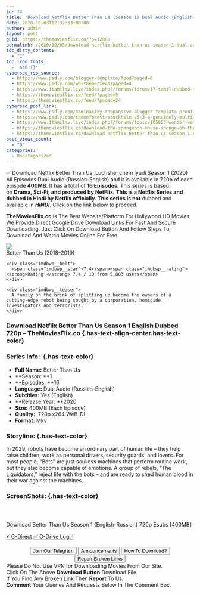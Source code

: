 ```yaml
---
id: 74
title: 'Download Netflix Better Than Us (Season 1) Dual Audio {English-Russian} Esubs 720p WeB-DL HD [400MB]'
date: 2020-10-03T12:32:33+00:00
author: admin
layout: post
guid: https://themoviesflix.co/?p=12886
permalink: /2020/10/03/download-netflix-better-than-us-season-1-dual-audio-english-russian-esubs-720p-web-dl-hd-400mb/
tdc_dirty_content:
  - "1"
tdc_icon_fonts:
  - 'a:0:{}'
cyberseo_rss_source:
  - https://www.psdly.com/blogger-template/feed?paged=6
  - https://www.psdly.com/wp-theme/feed?paged=4
  - https://www.1tamilmv.live/index.php?/forums/forum/17-tamil-dubbed-movies.xml/
  - https://themoviesflix.co/feed/?paged=5
  - https://themoviesflix.co/feed/?paged=24
cyberseo_post_link:
  - https://www.psdly.com/naminakiky-responsive-blogger-template-premium-free
  - https://www.psdly.com/themeforest-stockholm-v5-3-a-genuinely-multi-concept-theme-8819050
  - https://www.1tamilmv.live/index.php?/forums/topic/105853-wonder-woman-2017-tamil-br-rip-720p-x264-fan-dub-11gb-x264-400mb/
  - https://themoviesflix.co/download-the-spongebob-movie-sponge-on-the-run-2020-hindi-english-480p-720p-1080p/
  - https://themoviesflix.co/download-netflix-better-than-us-season-1-english-720p/
post_views_count:
  - "0"
categories:
  - Uncategorized
---
```

✅ Download Netflix Better Than Us: Luchshe, chem lyudi Season 1 (2020) All Episodes Dual Audio (Russian-English) and it is available in&nbsp;720p&nbsp;of each episode&nbsp;**400MB**. It has a total of&nbsp;**16&nbsp;Episodes**. This series is based on&nbsp;**Drama, Sci-Fi,&nbsp;**and produced by&nbsp;**NetFlix.**&nbsp;This is a Netflix&nbsp;Series&nbsp;and dubbed in Hindi by Netflix officially. This series is**&nbsp;not**&nbsp;dubbed and available in&nbsp;_**HINDI**_. Click on the link below to proceed.

**TheMoviesFlix.co**&nbsp;is The Best Website/Platform For Hollywood HD Movies. We Provide Direct Google Drive Download Links For Fast And Secure Downloading. Just Click On Download Button And Follow Steps To Download And Watch Movies Online For Free.

<div class="imdbwp imdbwp--movie dark">
  <div class="imdbwp__thumb">
    <a class="imdbwp__link" target="_blank" title="Better Than Us" href="https://www.imdb.com/title/tt8285216/" rel="nofollow noopener noreferrer"><img class="imdbwp__img" src="https://m.media-amazon.com/images/M/MV5BZTk3ZjhlZGEtOTg1My00NDBjLTk2MmUtZWRhMjNhMzI2ZTgzXkEyXkFqcGdeQXVyMTMxODk2OTU@._V1_SX300.jpg" /></a>
  </div>
  
  <div class="imdbwp__content">
    <div class="imdbwp__header">
      <span class="imdbwp__title">Better Than Us</span> (2018–2019)
    </div>
    
    <div class="imdbwp__belt">
      <span class="imdbwp__star">7.4</span><span class="imdbwp__rating"><strong>Rating:</strong> 7.4 / 10 from 5,803 users</span>
    </div>
    
    <div class="imdbwp__teaser">
      A family on the brink of splitting up become the owners of a cutting-edge robot being sought by a corporation, homicide investigators and terrorists.
    </div>
  </div>
</div>

### Download Netflix Better Than Us Season 1 English Dubbed 720p – TheMoviesFlix.co {.has-text-align-center.has-text-color}

### Series Info:&nbsp; {.has-text-color}

  * **Full Name:**&nbsp;Better Than Us
  * **Season:&nbsp;**1
  * **Episodes:&nbsp;**16
  * **Language:**&nbsp;Dual Audio (Russian-English)
  * **Subtitles:**&nbsp;Yes (English)
  * **Release Year:&nbsp;**2020
  * **Size:**&nbsp;400MB (Each Episode)
  * **Quality:**&nbsp; 720p x264 WeB-DL
  * **Format:**&nbsp;Mkv

### Storyline: {.has-text-color}

In 2029, robots have become an ordinary part of human life – they help raise children, work as personal drivers, security guards, and lovers. For most people, “Bots” are just soulless machines that perform routine work, but they also become capable of emotions. A group of rebels, “The Liquidators,” reject life with the bots – and are ready to shed human blood in their war against the machines.

### ScreenShots: {.has-text-color}

<div class="wp-block-image">
  <figure class="aligncenter"><img src="https://i.imgur.com/QHCWVvh.jpg" alt /></figure>
</div>

<div class="wp-block-image">
  <figure class="aligncenter"><img src="https://i.imgur.com/hjdDF9Q.jpg" alt /></figure>
</div>

<div class="wp-block-image">
  <figure class="aligncenter"><img src="https://i.imgur.com/pi3v7O4.jpg" alt /></figure>
</div>

<p class="has-text-align-center has-text-color has-medium-font-size">
  Download Better Than Us Season 1 {English-Russian} 720p Esubs [400MB]
</p>

<p class="has-text-align-center">
  <a class="maxbutton-13 maxbutton maxbutton-g-direct-1" target="_blank" title="tooltip" rel="nofollow noopener noreferrer" href="https://coinquint.com/a11942/"><span class="mb-text">⚡️ G-Direct</span></a> <a class="maxbutton-14 maxbutton maxbutton-g-drive" target="_blank" title="tooltip" rel="nofollow noopener noreferrer" href="https://coinquint.com/a11944/"><span class="mb-text">✅ G-Drive Login</span></a>
</p>

<center>
</center>

<center>
  <a href="https://t.me/themoviesflixcom" target="_blank" data-wpel-link="external" rel="nofollow external noopener noreferrer"><button class="button button5">Join Our Telegram</button></a> <a href="https://themoviesflix.co/download-netflix-better-than-us-season-1-english-720p/#" target="_blank" data-wpel-link="external" rel="nofollow external noopener noreferrer"><button class="button button5">Announcements</button></a> <a href="https://themoviesflix.com/how-to-download/" target="_blank" data-wpel-link="external" rel="nofollow external noopener noreferrer"><button class="button button5">How To Download?</button></a> <a href="https://themoviesflix.co/download-netflix-better-than-us-season-1-english-720p/#" target="_blank" data-wpel-link="external" rel="nofollow external noopener noreferrer"><button class="button button5">Report Broken Links</button></a>
</center>

<div class="alert alert-danger">
  Please Do Not Use VPN for Downloading Movies From Our Site.
</div>

<div class="alert alert-success">
  Click On The Above <strong>Download Button</strong> Download File.
</div>

<div class="alert alert-warning">
  If You Find Any Broken Link Then <strong>Report</strong> To Us.
</div>

<div class="alert alert-info">
  <strong>Comment</strong> Your Queries And Requests Below In The Comment Box.
</div>